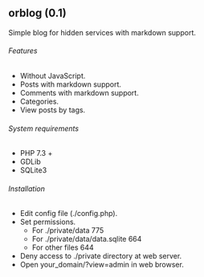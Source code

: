 orblog (0.1)
------
Simple blog for hidden services with markdown support.

###### Features
* Without JavaScript.
* Posts with markdown support.
* Comments with markdown support.
* Categories.
* View posts by tags.


###### System requirements
* PHP 7.3 +
* GDLib
* SQLite3

###### Installation
* Edit config file (./config.php).
* Set permissions.
  * For ./private/data 775
  * For ./private/data/data.sqlite 664
  * For other files 644
* Deny access to ./private directory at web server.
* Open your_domain/?view=admin in web browser.